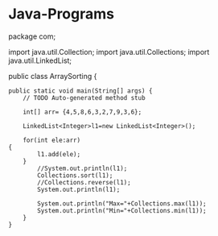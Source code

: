 # Java-Programs

package com;

import java.util.Collection;
import java.util.Collections;
import java.util.LinkedList;

public class ArraySorting {

	public static void main(String[] args) {
		// TODO Auto-generated method stub

		int[] arr= {4,5,8,6,3,2,7,9,3,6};
		
		LinkedList<Integer>l1=new LinkedList<Integer>();
		
		for(int ele:arr)
	{
			l1.add(ele);
		}
			//System.out.println(l1);
			Collections.sort(l1);
			//Collections.reverse(l1);
			System.out.println(l1);
			
			System.out.println("Max="+Collections.max(l1));
			System.out.println("Min="+Collections.min(l1));
		}
	}


